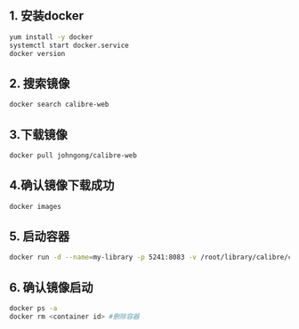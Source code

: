 ## 1. 安装docker
```bash
yum install -y docker
systemctl start docker.service
docker version
```

## 2. 搜索镜像
```bash
docker search calibre-web
```

## 3.下载镜像
```bash
docker pull johngong/calibre-web
```

## 4.确认镜像下载成功
```bash
docker images
```

## 5. 启动容器
```bash
docker run -d --name=my-library -p 5241:8083 -v /root/library/calibre/config:/config -v /root/library/calibre/library:/library johngong/calibre-web
```

## 6. 确认镜像启动
```bash
docker ps -a
docker rm <container id> #删除容器
```

